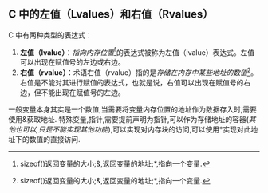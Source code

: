 ## C 中的左值（Lvalues）和右值（Rvalues）

C 中有两种类型的表达式：

1.  **左值（lvalue）**：*指向内存位置*[^&与*]的表达式被称为左值（lvalue）表达式。左值可以出现在赋值号的左边或右边。
2.  **右值（rvalue）**：术语右值（rvalue）指的是*存储在内存中某些地址的数值*[^&与*]。右值是不能对其进行赋值的表达式，也就是说，右值可以出现在赋值号的右边，但不能出现在赋值号的左边。

一般变量本身其实是一个数值,当需要将变量内存位置的地址作为数据存入时,需要使用&获取地址.
特殊变量,指针,需要提前声明为指针,可以作为存储地址的容器(*其他也可以,只是不能实现其他功能*),可以实现对内存块的访问,可以使用\*实现对此地址下的数值的直接访问.


[^&与*]:sizeof()返回变量的大小;&,返回变量的地址;*,指向一个变量.